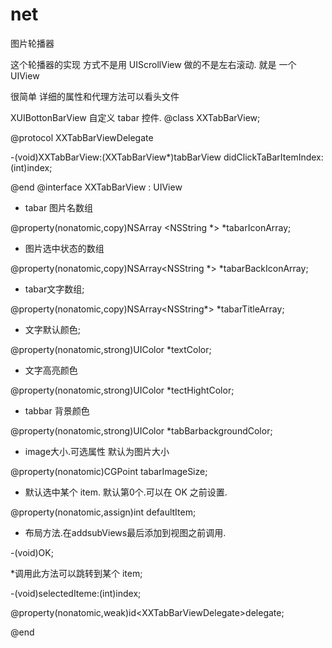 # net
 图片轮播器

这个轮播器的实现 方式不是用 UIScrollView 做的不是左右滚动. 就是 一个 UIView

很简单
详细的属性和代理方法可以看头文件






XUIBottonBarView  自定义 tabar 控件.
@class XXTabBarView;

@protocol  XXTabBarViewDelegate<NSObject>

-(void)XXTabBarView:(XXTabBarView*)tabBarView didClickTaBarItemIndex:(int)index;

@end
@interface XXTabBarView : UIView


 *  tabar 图片名数组
 
@property(nonatomic,copy)NSArray <NSString *> *tabarIconArray;

 *  图片选中状态的数组

@property(nonatomic,copy)NSArray<NSString *> *tabarBackIconArray;


 *  tabar文字数组;

@property(nonatomic,copy)NSArray<NSString*> *tabarTitleArray;


 *  文字默认颜色;

@property(nonatomic,strong)UIColor *textColor;

 *  文字高亮颜色
 
@property(nonatomic,strong)UIColor *tectHightColor;


 *  tabbar 背景颜色
 
@property(nonatomic,strong)UIColor *tabBarbackgroundColor;


 *  image大小.可选属性 默认为图片大小
 
@property(nonatomic)CGPoint tabarImageSize;


 *  默认选中某个 item. 默认第0个.可以在 OK 之前设置.

@property(nonatomic,assign)int defaultItem;



 *  布局方法.在addsubViews最后添加到视图之前调用.

-(void)OK;

 *调用此方法可以跳转到某个 item;

-(void)selectedIteme:(int)index;


@property(nonatomic,weak)id\<XXTabBarViewDelegate\>delegate;

@end
